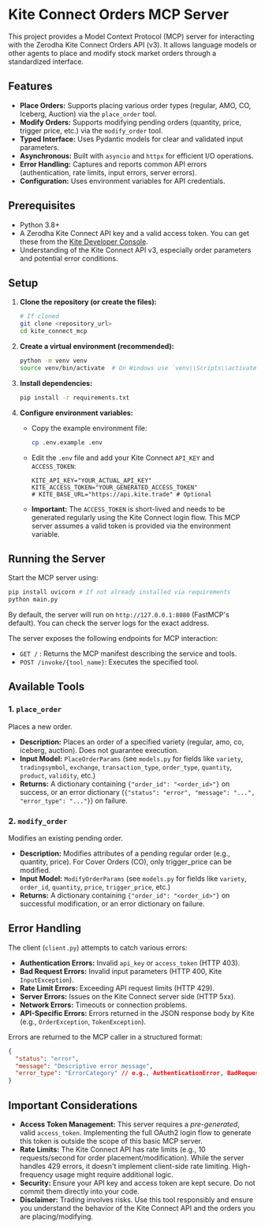 # Kite Connect Orders MCP Server

This project provides a Model Context Protocol (MCP) server for interacting with the Zerodha Kite Connect Orders API (v3). It allows language models or other agents to place and modify stock market orders through a standardized interface.

## Features

*   **Place Orders:** Supports placing various order types (regular, AMO, CO, Iceberg, Auction) via the `place_order` tool.
*   **Modify Orders:** Supports modifying pending orders (quantity, price, trigger price, etc.) via the `modify_order` tool.
*   **Typed Interface:** Uses Pydantic models for clear and validated input parameters.
*   **Asynchronous:** Built with `asyncio` and `httpx` for efficient I/O operations.
*   **Error Handling:** Captures and reports common API errors (authentication, rate limits, input errors, server errors).
*   **Configuration:** Uses environment variables for API credentials.

## Prerequisites

*   Python 3.8+
*   A Zerodha Kite Connect API key and a valid access token. You can get these from the [Kite Developer Console](https://developers.kite.trade/).
*   Understanding of the Kite Connect API v3, especially order parameters and potential error conditions.

## Setup

1.  **Clone the repository (or create the files):**
    ```bash
    # If cloned
    git clone <repository_url>
    cd kite_connect_mcp
    ```

2.  **Create a virtual environment (recommended):**
    ```bash
    python -m venv venv
    source venv/bin/activate  # On Windows use `venv\\Scripts\\activate`
    ```

3.  **Install dependencies:**
    ```bash
    pip install -r requirements.txt
    ```

4.  **Configure environment variables:**
    *   Copy the example environment file:
        ```bash
        cp .env.example .env
        ```
    *   Edit the `.env` file and add your Kite Connect `API_KEY` and `ACCESS_TOKEN`:
        ```dotenv
        KITE_API_KEY="YOUR_ACTUAL_API_KEY"
        KITE_ACCESS_TOKEN="YOUR_GENERATED_ACCESS_TOKEN"
        # KITE_BASE_URL="https://api.kite.trade" # Optional
        ```
    *   **Important:** The `ACCESS_TOKEN` is short-lived and needs to be generated regularly using the Kite Connect login flow. This MCP server assumes a valid token is provided via the environment variable.

## Running the Server

Start the MCP server using:

```bash
pip install uvicorn # If not already installed via requirements
python main.py
```

By default, the server will run on `http://127.0.0.1:8080` (FastMCP's default). You can check the server logs for the exact address.

The server exposes the following endpoints for MCP interaction:

*   `GET /` : Returns the MCP manifest describing the service and tools.
*   `POST /invoke/{tool_name}`: Executes the specified tool.

## Available Tools

### 1. `place_order`

Places a new order.

*   **Description:** Places an order of a specified variety (regular, amo, co, iceberg, auction). Does not guarantee execution.
*   **Input Model:** `PlaceOrderParams` (see `models.py` for fields like `variety`, `tradingsymbol`, `exchange`, `transaction_type`, `order_type`, `quantity`, `product`, `validity`, etc.)
*   **Returns:** A dictionary containing `{"order_id": "<order_id>"}` on success, or an error dictionary (`{"status": "error", "message": "...", "error_type": "..."}`) on failure.

### 2. `modify_order`

Modifies an existing pending order.

*   **Description:** Modifies attributes of a pending regular order (e.g., quantity, price). For Cover Orders (CO), only trigger_price can be modified.
*   **Input Model:** `ModifyOrderParams` (see `models.py` for fields like `variety`, `order_id`, `quantity`, `price`, `trigger_price`, etc.)
*   **Returns:** A dictionary containing `{"order_id": "<order_id>"}` on successful modification, or an error dictionary on failure.

## Error Handling

The client (`client.py`) attempts to catch various errors:

*   **Authentication Errors:** Invalid `api_key` or `access_token` (HTTP 403).
*   **Bad Request Errors:** Invalid input parameters (HTTP 400, Kite `InputException`).
*   **Rate Limit Errors:** Exceeding API request limits (HTTP 429).
*   **Server Errors:** Issues on the Kite Connect server side (HTTP 5xx).
*   **Network Errors:** Timeouts or connection problems.
*   **API-Specific Errors:** Errors returned in the JSON response body by Kite (e.g., `OrderException`, `TokenException`).

Errors are returned to the MCP caller in a structured format:

```json
{
  "status": "error",
  "message": "Descriptive error message",
  "error_type": "ErrorCategory" // e.g., AuthenticationError, BadRequestError, RateLimitError, APIError
}
```

## Important Considerations

*   **Access Token Management:** This server requires a *pre-generated*, valid `access_token`. Implementing the full OAuth2 login flow to generate this token is outside the scope of this basic MCP server.
*   **Rate Limits:** The Kite Connect API has rate limits (e.g., 10 requests/second for order placement/modification). While the server handles 429 errors, it doesn't implement client-side rate limiting. High-frequency usage might require additional logic.
*   **Security:** Ensure your API key and access token are kept secure. Do not commit them directly into your code.
*   **Disclaimer:** Trading involves risks. Use this tool responsibly and ensure you understand the behavior of the Kite Connect API and the orders you are placing/modifying.
